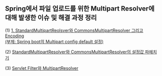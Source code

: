 ## Spring에서 파일 업로드를 위한 Multipart Resolver에 대해 발생한 이슈 및 해결 과정 정리

(1)  <a href="https://github.com/dlxotn216/spring-multipart_resolver/tree/master/src/main/java/spring_boot/multipart_resolver/encoding">1. StandardMultipartReolsver와 CommonsMultipartResolver 그리고 Encoding  
   (부제: Spring boot의 Multipart config default 설정)</a>
   
(2) <a href="https://github.com/dlxotn216/spring-multipart_resolver/tree/master/src/main/java/standard_commons/multipart_resolver/settings">StandardMultipartResolver와 CommonsMultipartResolver의 설정값 파헤치기</a>

(3) <a href="https://github.com/dlxotn216/spring-multipart_resolver/tree/master/src/main/java/spring_multipart_resolver/with/servlet_filter">Servlet Filter와 MultipartResolver</a>






